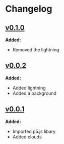 # Changelog
## [v0.1.0]
**Added:**
- Removed the lightning


## [v0.0.2]
**Added:**
+ Added lightning
+ Added a background


## [v0.0.1]
**Added:**
+ Imported p5.js libary
+ Added clouds


[v0.1.0]:https://github.com/linktoversion
[v0.0.2]:https://github.com/linktoversion
[v0.0.1]:https://github.com/linktoversion
